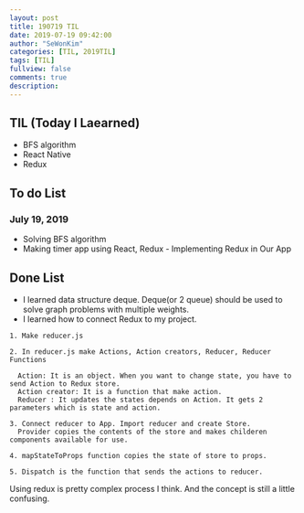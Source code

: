 ```yaml
---
layout: post
title: 190719 TIL
date: 2019-07-19 09:42:00
author: "SeWonKim"
categories: [TIL, 2019TIL]
tags: [TIL]
fullview: false
comments: true
description: 
---
```


## TIL (Today I Laearned)
* BFS algorithm
* React Native
* Redux

## To do List 
### July 19, 2019
* Solving BFS algorithm
* Making timer app using React, Redux - Implementing Redux in Our App

## Done List
* I learned data structure deque. Deque(or 2 queue) should be used to solve graph problems with multiple weights.
* I learned how to connect Redux to my project.
```
1. Make reducer.js

2. In reducer.js make Actions, Action creators, Reducer, Reducer Functions

  Action: It is an object. When you want to change state, you have to send Action to Redux store.
  Action creator: It is a function that make action. 
  Reducer : It updates the states depends on Action. It gets 2 parameters which is state and action. 

3. Connect reducer to App. Import reducer and create Store. 
  Provider copies the contents of the store and makes childeren components available for use. 
  
4. mapStateToProps function copies the state of store to props.

5. Dispatch is the function that sends the actions to reducer.
```
Using redux is pretty complex process I think. And the concept is still a little confusing.
